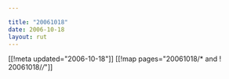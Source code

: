 ```yaml
---

title: "20061018"
date: 2006-10-18
layout: rut
---
```


[[!meta updated="2006-10-18"]]
[[!map pages="20061018/* and ! 20061018/*/*"]]
